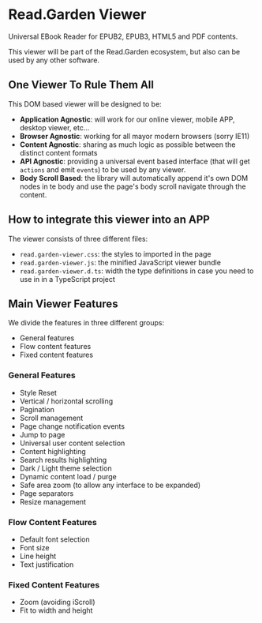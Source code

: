 # Read.Garden Viewer

Universal EBook Reader for EPUB2, EPUB3, HTML5 and PDF contents.

This viewer will be part of the Read.Garden ecosystem, but also can be used by any other software.

## One Viewer To Rule Them All

This DOM based viewer will be designed to be:

- **Application Agnostic**: will work for our online viewer, mobile APP, desktop viewer, etc...
- **Browser Agnostic**: working for all mayor modern browsers (sorry IE11)
- **Content Agnostic**: sharing as much logic as possible between the distinct content formats
- **API Agnostic**: providing a universal event based interface (that will get `actions` and emit `events`) to be used by any viewer.
- **Body Scroll Based**: the library will automatically append it's own DOM nodes in te body and use the page's body scroll navigate through the content.

## How to integrate this viewer into an APP

The viewer consists of three different files:

- `read.garden-viewer.css`: the styles to imported in the page
- `read.garden-viewer.js`: the minified JavaScript viewer bundle
- `read.garden-viewer.d.ts`: width the type definitions in case you need to use in in a TypeScript project

## Main Viewer Features

We divide the features in three different groups:

- General features
- Flow content features
- Fixed content features

### General Features

- Style Reset
- Vertical / horizontal scrolling
- Pagination
- Scroll management
- Page change notification events
- Jump to page
- Universal user content selection
- Content highlighting
- Search results highlighting
- Dark / Light theme selection
- Dynamic content load / purge
- Safe area zoom (to allow any interface to be expanded)
- Page separators
- Resize management

### Flow Content Features

- Default font selection
- Font size
- Line height
- Text justification

### Fixed Content Features

- Zoom (avoiding iScroll)
- Fit to width and height